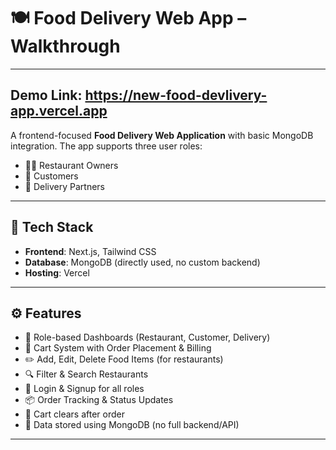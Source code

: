 # 🍽️ Food Delivery Web App – Walkthrough
---
Demo Link: https://new-food-devlivery-app.vercel.app
---
A frontend-focused **Food Delivery Web Application** with basic MongoDB integration. The app supports three user roles:

- 🧑‍🍳 Restaurant Owners  
- 👤 Customers  
- 🚚 Delivery Partners

---

## 🧰 Tech Stack

- **Frontend**: Next.js, Tailwind CSS  
- **Database**: MongoDB (directly used, no custom backend)  
- **Hosting**: Vercel

---

## ⚙️ Features

- 👥 Role-based Dashboards (Restaurant, Customer, Delivery)
- 🛒 Cart System with Order Placement & Billing
- ✏️ Add, Edit, Delete Food Items (for restaurants)
- 🔍 Filter & Search Restaurants
- 🔐 Login & Signup for all roles
- 📦 Order Tracking & Status Updates
- 🧹 Cart clears after order
- 💾 Data stored using MongoDB (no full backend/API)

---
